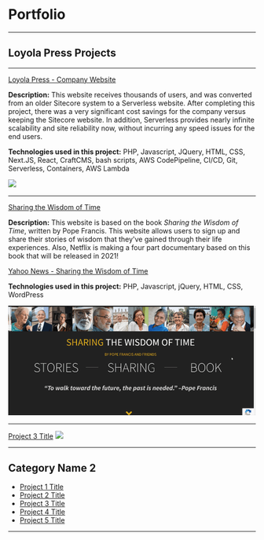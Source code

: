# Portfolio

---

## Loyola Press Projects
---

[Loyola Press - Company Website](https://www.loyolapress.com/)

**Description:** 
This website receives thousands of users, and was converted from an older Sitecore system to a Serverless website. After completing this project, there was a very significant cost savings for the company versus keeping the Sitecore website. In addition, Serverless provides nearly infinite scalability and site reliability now, without incurring any speed issues for the end users.

**Technologies used in this project:** PHP, Javascript, JQuery, HTML, CSS, Next.JS, React, CraftCMS, bash scripts, AWS CodePipeline, CI/CD, Git, Serverless, Containers, AWS Lambda

[<img src="images/website-loyolapress-2.gif?raw=true"/>](https://www.loyolapress.com/)

---
[Sharing the Wisdom of Time](https://sharingwisdomoftime.com/)

**Description:** 
This website is based on the book *Sharing the Wisdom of Time*, written by Pope Francis. This website allows users to sign up and share their stories of wisdom that they've gained through their life experiences. Also, Netflix is making a four part documentary based on this book that will be released in 2021!

[Yahoo News - Sharing the Wisdom of Time](https://news.yahoo.com/pope-francis-book-sharing-wisdom-110017389.html)

**Technologies used in this project:** PHP, Javascript, jQuery, HTML, CSS, WordPress

[<img src="images/website-swot.gif?raw=true"/>](https://sharingwisdomoftime.com/)

---
[Project 3 Title](http://example.com/)
<img src="images/dummy_thumbnail.jpg?raw=true"/>

---

## Category Name 2

- [Project 1 Title](http://example.com/)
- [Project 2 Title](http://example.com/)
- [Project 3 Title](http://example.com/)
- [Project 4 Title](http://example.com/)
- [Project 5 Title](http://example.com/)

---





